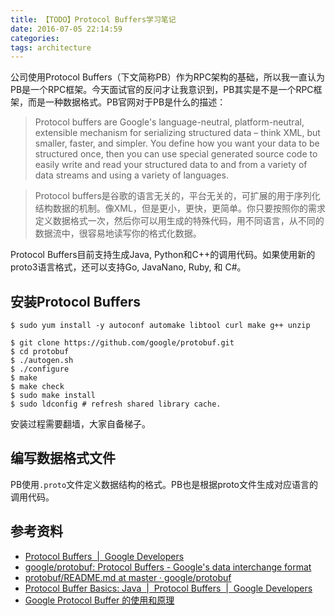 ```yaml
---
title: 【TODO】Protocol Buffers学习笔记
date: 2016-07-05 22:14:59
categories:
tags: architecture
---
```


公司使用Protocol Buffers（下文简称PB）作为RPC架构的基础，所以我一直认为PB是一个RPC框架。今天面试官的反问才让我意识到，PB其实是不是一个RPC框架，而是一种数据格式。PB官网对于PB是什么的描述：

> Protocol buffers are Google's language-neutral, platform-neutral, extensible mechanism for serializing structured data – think XML, but smaller, faster, and simpler. You define how you want your data to be structured once, then you can use special generated source code to easily write and read your structured data to and from a variety of data streams and using a variety of languages.

> Protocol buffers是谷歌的语言无关的，平台无关的，可扩展的用于序列化结构数据的机制。像XML，但是更小，更快，更简单。你只要按照你的需求定义数据格式一次，然后你可以用生成的特殊代码，用不同语言，从不同的数据流中，很容易地读写你的格式化数据。

Protocol Buffers目前支持生成Java, Python和C++的调用代码。如果使用新的proto3语言格式，还可以支持Go, JavaNano, Ruby, 和 C#。

## 安装Protocol Buffers

```
$ sudo yum install -y autoconf automake libtool curl make g++ unzip

$ git clone https://github.com/google/protobuf.git
$ cd protobuf
$ ./autogen.sh
$ ./configure
$ make
$ make check
$ sudo make install
$ sudo ldconfig # refresh shared library cache.
```

安装过程需要翻墙，大家自备梯子。

## 编写数据格式文件
PB使用`.proto`文件定义数据结构的格式。PB也是根据proto文件生成对应语言的调用代码。



## 参考资料
- [Protocol Buffers  |  Google Developers](https://developers.google.com/protocol-buffers/)
- [google/protobuf: Protocol Buffers - Google's data interchange format](https://github.com/google/protobuf)
- [protobuf/README.md at master · google/protobuf](https://github.com/google/protobuf/blob/master/src/README.md)
- [Protocol Buffer Basics: Java  |  Protocol Buffers  |  Google Developers](https://developers.google.com/protocol-buffers/docs/javatutorial)
- [Google Protocol Buffer 的使用和原理](http://www.ibm.com/developerworks/cn/linux/l-cn-gpb/)